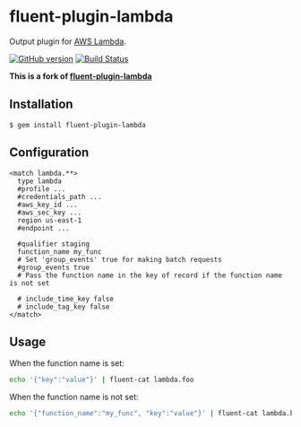 # fluent-plugin-lambda

Output plugin for [AWS Lambda](http://aws.amazon.com/lambda/).

[![GitHub version](https://badge.fury.io/gh/VAveryanov8%2Ffluent-plugin-lambda-ext.svg)](https://badge.fury.io/gh/VAveryanov8%2Ffluent-plugin-lambda-ext)
[![Build Status](https://travis-ci.org/VAveryanov8/fluent-plugin-lambda-ext.svg?branch=master)](https://travis-ci.org/VAveryanov8/fluent-plugin-lambda-ext)

**This is a fork of [fluent-plugin-lambda](https://github.com/winebarrel/fluent-plugin-lambda)**

## Installation

    $ gem install fluent-plugin-lambda

## Configuration

```
<match lambda.**>
  type lambda
  #profile ...
  #credentials_path ...
  #aws_key_id ...
  #aws_sec_key ...
  region us-east-1
  #endpoint ...

  #qualifier staging
  function_name my_func
  # Set 'group_events' true for making batch requests
  #group_events true
  # Pass the function name in the key of record if the function name is not set

  # include_time_key false
  # include_tag_key false
</match>
```

## Usage

When the function name is set:

```sh
echo '{"key":"value"}' | fluent-cat lambda.foo
```

When the function name is not set:

```sh
echo '{"function_name":"my_func", "key":"value"}' | fluent-cat lambda.bar
```
